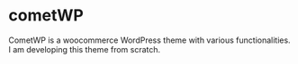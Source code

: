 # cometWP
CometWP is a woocommerce WordPress theme with various functionalities. I am developing this theme from scratch.
